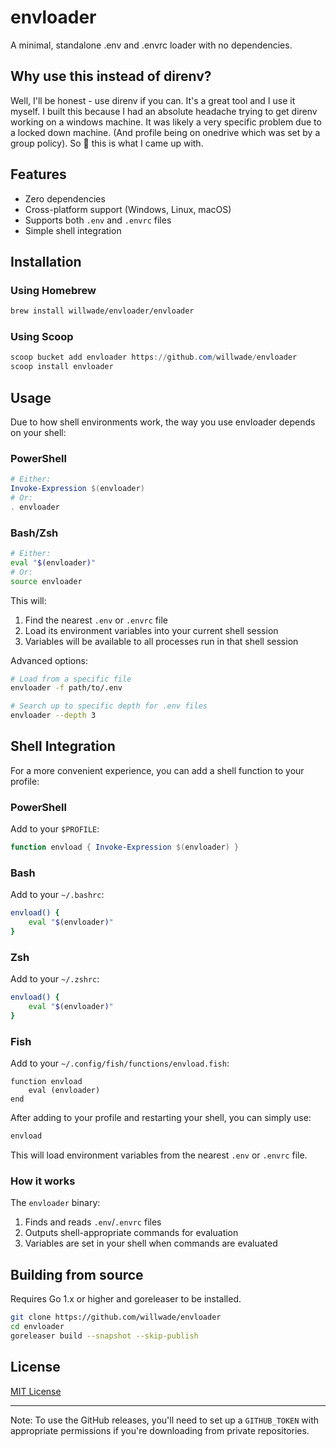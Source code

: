 # envloader

A minimal, standalone .env and .envrc loader with no dependencies.

## Why use this instead of direnv?

Well, I'll be honest - use direnv if you can. It's a great tool and I use it myself. I built this because I had an absolute headache trying to get direnv working on a windows machine. It was likely a very specific problem due to a locked down machine. (And profile being on onedrive which was set by a group policy). So :shrug: this is what I came up with.

## Features

- Zero dependencies
- Cross-platform support (Windows, Linux, macOS)
- Supports both `.env` and `.envrc` files
- Simple shell integration


## Installation

### Using Homebrew
```bash
brew install willwade/envloader/envloader
```

### Using Scoop
```powershell
scoop bucket add envloader https://github.com/willwade/envloader
scoop install envloader
```

## Usage

Due to how shell environments work, the way you use envloader depends on your shell:

### PowerShell

```powershell
# Either:
Invoke-Expression $(envloader)
# Or:
. envloader
```

### Bash/Zsh

```bash
# Either:
eval "$(envloader)"
# Or:
source envloader
```

This will:
1. Find the nearest `.env` or `.envrc` file
2. Load its environment variables into your current shell session
3. Variables will be available to all processes run in that shell session

Advanced options:
```bash
# Load from a specific file
envloader -f path/to/.env

# Search up to specific depth for .env files
envloader --depth 3
```

## Shell Integration

For a more convenient experience, you can add a shell function to your profile:

### PowerShell
Add to your `$PROFILE`:
```powershell
function envload { Invoke-Expression $(envloader) }
```

### Bash
Add to your `~/.bashrc`:
```bash
envload() {
    eval "$(envloader)"
}
```

### Zsh
Add to your `~/.zshrc`:
```zsh
envload() {
    eval "$(envloader)"
}
```

### Fish
Add to your `~/.config/fish/functions/envload.fish`:
```fish
function envload
    eval (envloader)
end
```

After adding to your profile and restarting your shell, you can simply use:
```bash
envload
```

This will load environment variables from the nearest `.env` or `.envrc` file.


### How it works

The `envloader` binary:
1. Finds and reads `.env`/`.envrc` files
2. Outputs shell-appropriate commands for evaluation
3. Variables are set in your shell when commands are evaluated


## Building from source

Requires Go 1.x or higher and goreleaser to be installed.

```bash
git clone https://github.com/willwade/envloader
cd envloader
goreleaser build --snapshot --skip-publish
```

## License

[MIT License](LICENSE)

---

Note: To use the GitHub releases, you'll need to set up a `GITHUB_TOKEN` with appropriate permissions if you're downloading from private repositories.